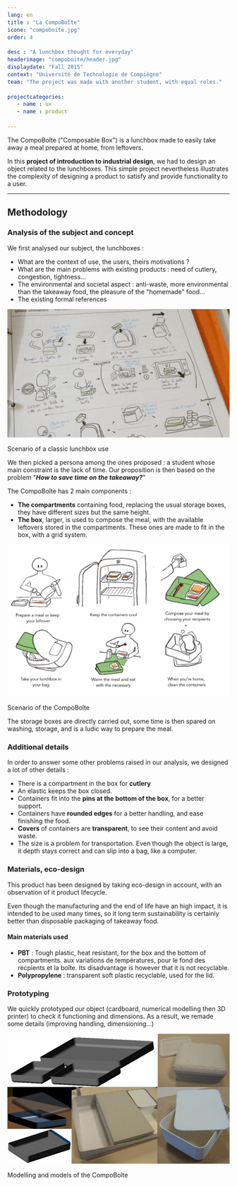 ```yaml
---
lang: en
title : "La CompoBoîte"
icone: "compoboite.jpg"
order: 4

desc : "A lunchbox thought for everyday"
headerimage: "compoboite/header.jpg"
displaydate: "Fall 2015"
context: "Université de Technologie de Compiègne"
team: "The project was made with another student, with equal roles."

projectcategories:
   - name : ux
   - name : product

---
```

The CompoBoîte ("Composable Box") is a lunchbox made to easily take away a
meal prepared at home, from leftovers.

In this **project of introduction to industrial design**, we had to design an object related to the
lunchboxes. This simple project nevertheless illustrates the complexity of designing
a product to satisfy and provide functionality to a user.

---

## Methodology

### Analysis of the subject and concept

We first analysed our subject, the lunchboxes :


- What are the context of use, the users, theirs motivations ?
- What are the main problems with existing products : need of cutlery, congestion, tightness...
- The environmental and societal aspect : anti-waste, more environmental than the takeaway food, the pleasure of the "homemade" food...
- The existing formal references

<div class="thumbnail">
      <img src="compoboite/scenariooriginal.jpg" class="img-responsive" alt="Scenario of the lunchbox use">
      <div class="caption">
        <p>Scenario of a classic lunchbox use</p>
      </div>
</div>

We then picked a persona among the ones proposed : a student whose main
constraint is the lack of time. Our proposition is then based on the problem
"**_How to save time on the takeaway?_**"

The CompoBoîte has 2 main components :

- **The compartments** containing food, replacing the usual storage boxes,
they have different sizes but the same height.
- **The box**, larger, is used to compose the meal, with the available leftovers stored
in the compartments. These ones are made to fit in the box, with a grid system.

<div class="thumbnail">
      <img src="compoboite/scenarioen.jpg" class="img-responsive" alt="Scenario of the CompoBoîte">
      <div class="caption">
        <p>Scenario of the CompoBoîte</p>
      </div>
</div>

The storage boxes are directly carried out, some time is then spared on washing,
storage, and is a ludic way to prepare the meal.

### Additional details

In order to answer some other problems raised in our analysis, we designed a
lot of other details :

- There is a compartment in the box for **cutlery**
- An elastic keeps the box closed.
- Containers fit into the **pins at the bottom of the box**, for a better support.
- Containers have **rounded edges** for a better handling, and ease finishing the food.
- **Covers** of containers are **transparent**, to see their content and avoid waste.
- The size is a problem for transportation. Even though the object is large, it depth
stays correct and can slip into a bag, like a computer.

### Materials, eco-design
This product has been designed by taking eco-design in account, with an observation
of it product lifecycle.

Even though the manufacturing and the end of life have an high impact, it is
intended to be used many times, so it long term sustainability is certainly better
than disposable packaging of takeaway food.

#### Main materials used
- **PBT** : Tough plastic, heat resistant, for the box and the bottom of compartments.
aux variations de températures, pour
le fond des récpients et la boîte. Its disadvantage is however that it is
not recyclable.
- **Polypropylene** : transparent soft plastic recyclable, used for the lid.

### Prototyping
We quickly prototyped our object (cardboard, numerical modelling then 3D printer)
to check it functioning and dimensions. As a result, we remade some details
(improving handling, dimensioning...)

<div class="thumbnail">
      <img src="compoboite/maquette.jpg" class="img-responsive" alt="Modelling and models of the CompoBoîte">
      <div class="caption">
        <p>Modelling and models of the CompoBoîte</p>
      </div>
</div>

